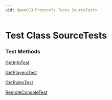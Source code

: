 ```yaml
---
uid: OpenGSQ.Protocols.Tests.SourceTests
---
```


# Test Class SourceTests

### Test Methods

<a href="/tests/SourceTests/GetInfoTest.html">GetInfoTest</a>

<a href="/tests/SourceTests/GetPlayersTest.html">GetPlayersTest</a>

<a href="/tests/SourceTests/GetRulesTest.html">GetRulesTest</a>

<a href="/tests/SourceTests/RemoteConsoleTest.html">RemoteConsoleTest</a>

